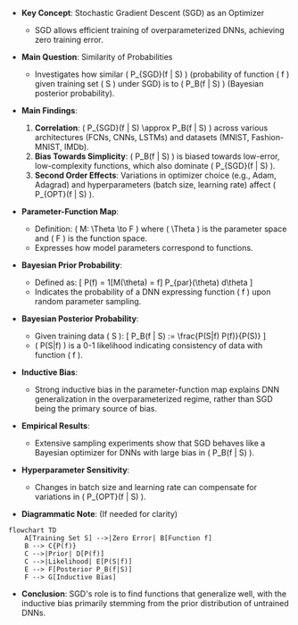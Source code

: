 - **Key Concept**: Stochastic Gradient Descent (SGD) as an Optimizer
  - SGD allows efficient training of overparameterized DNNs, achieving zero training error.

- **Main Question**: Similarity of Probabilities
  - Investigates how similar \( P_{SGD}(f | S) \) (probability of function \( f \) given training set \( S \) under SGD) is to \( P_B(f | S) \) (Bayesian posterior probability).

- **Main Findings**:
  1. **Correlation**: \( P_{SGD}(f | S) \approx P_B(f | S) \) across various architectures (FCNs, CNNs, LSTMs) and datasets (MNIST, Fashion-MNIST, IMDb).
  2. **Bias Towards Simplicity**: \( P_B(f | S) \) is biased towards low-error, low-complexity functions, which also dominate \( P_{SGD}(f | S) \).
  3. **Second Order Effects**: Variations in optimizer choice (e.g., Adam, Adagrad) and hyperparameters (batch size, learning rate) affect \( P_{OPT}(f | S) \).

- **Parameter-Function Map**:
  - Definition: \( M: \Theta \to F \) where \( \Theta \) is the parameter space and \( F \) is the function space.
  - Expresses how model parameters correspond to functions.

- **Bayesian Prior Probability**:
  - Defined as:
    \[
    P(f) = 1[M(\theta) = f] P_{par}(\theta) d\theta
    \]
  - Indicates the probability of a DNN expressing function \( f \) upon random parameter sampling.

- **Bayesian Posterior Probability**:
  - Given training data \( S \):
    \[
    P_B(f | S) := \frac{P(S|f) P(f)}{P(S)}
    \]
  - \( P(S|f) \) is a 0-1 likelihood indicating consistency of data with function \( f \).

- **Inductive Bias**:
  - Strong inductive bias in the parameter-function map explains DNN generalization in the overparameterized regime, rather than SGD being the primary source of bias.

- **Empirical Results**:
  - Extensive sampling experiments show that SGD behaves like a Bayesian optimizer for DNNs with large bias in \( P_B(f | S) \).

- **Hyperparameter Sensitivity**:
  - Changes in batch size and learning rate can compensate for variations in \( P_{OPT}(f | S) \).

- **Diagrammatic Note**: (If needed for clarity)
```mermaid
flowchart TD
    A[Training Set S] -->|Zero Error| B[Function f]
    B --> C{P(f)}
    C -->|Prior| D[P(f)]
    C -->|Likelihood| E[P(S|f)]
    E --> F[Posterior P_B(f|S)]
    F --> G[Inductive Bias]
```

- **Conclusion**: SGD's role is to find functions that generalize well, with the inductive bias primarily stemming from the prior distribution of untrained DNNs.